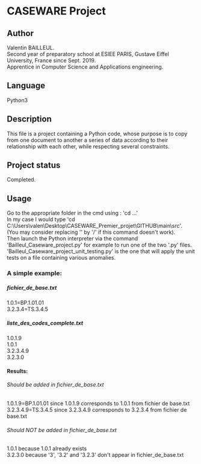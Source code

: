 # CASEWARE Project
## Author
Valentin BAILLEUL.  
Second year of preparatory school at ESIEE PARIS, Gustave Eiffel University, France since Sept. 2019.  
Apprentice in Computer Science and Applications engineering.

## Language
Python3

## Description
This file is a project containing a Python code, whose purpose is to copy from one document to another a series of data according to their relationship with each other, while respecting several constraints.

## Project status
Completed.

## Usage
Go to the appropriate folder in the cmd using : 'cd ...'  
In my case I would type 'cd C:\Users\valen\Desktop\CASEWARE_Premier_projet\GITHUB\main\src'.  
(You may consider replacing '\' by '/' if this command doesn't work).  
Then launch the Python interpreter via the command 'Bailleul_Caseware_project.py' for example to run one of the two '.py' files.  
'Bailleul_Caseware_project_unit_testing.py' is the one that will apply the unit tests on a file containing various anomalies.



### A simple example:

##### fichier_de_base.txt
1.0.1=BP.1.01.01  
3.2.3.4=TS.3.4.5

##### liste_des_codes_complete.txt
1.0.1.9  
1.0.1  
3.2.3.4.9  
3.2.3.0

#### Results:
###### Should be added in fichier_de_base.txt
1.0.1.9=BP.1.01.01 since 1.0.1.9 corresponds to 1.0.1 from fichier de base.txt  
3.2.3.4.9=TS.3.4.5 since 3.2.3.4.9 corresponds to 3.2.3.4 from fichier de base.txt  
###### Should NOT be added in fichier_de_base.txt
1.0.1 because 1.0.1 already exists  
3.2.3.0 because '3', '3.2' and '3.2.3' don't appear in fichier_de_base.txt  
